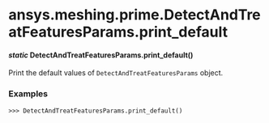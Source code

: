 # ansys.meshing.prime.DetectAndTreatFeaturesParams.print_default



#### *static* DetectAndTreatFeaturesParams.print_default()

Print the default values of `DetectAndTreatFeaturesParams` object.

### Examples

```pycon
>>> DetectAndTreatFeaturesParams.print_default()
```

<!-- !! processed by numpydoc !! -->
